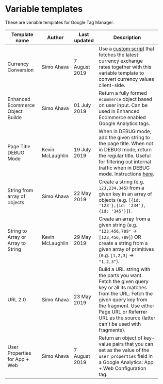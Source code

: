 # Variable templates

These are variable templates for Google Tag Manager.

| Template name                      | Author           | Last updated | Description                                                                                                                                                                                                                                  |
| ---------------------------------- | ---------------- | ------------ | -------------------------------------------------------------------------------------------------------------------------------------------------------------------------------------------------------------------------------------------- |
| Currency Conversion | Simo Ahava | 7 August 2019 | Use a [custom script](https://bit.ly/2Yxuv7G) that fetches the latest currency exchange rates together with this variable template to convert currency values client-side. |
| Enhanced Ecommerce Object Builde   | Simo Ahava       | 01 July 2019 | Return a fully formed `ecommerce` object based on user input. Can be used in Enhanced Ecommerce enabled Google Analytics tags.                                                                                                               |
| Page Title DEBUG Mode              | Kevin McLaughlin | 19 July 2019 | When in DEBUG mode, add the given string to the page title. When not in DEBUG mode, return the regular title. Useful for filtering out internal traffic when in DEBUG mode. Instructions [here](https://bit.ly/2Y3cxIX).                     |
| String from array of objects       | Simo Ahava       | 22 May 2019  | Create a string (e.g. `123,234,345`) from a given key in an array of objects (e.g. `[{id: '123'},{id: '234'},{id: '345'}]`).                                                                                                                 |
| String to Array or Array to String | Kevin McLaughlin | 29 May 2019  | Create an array from a given string (e.g. `"123,456,789"` -> `[123,456,789]`) OR create a string from a given array of primitives (e.g. `[1,2,3]` -> `"1,2,3"`).                                                                             |
| URL 2.0                            | Simo Ahava       | 23 May 2019  | Build a URL string with the parts you want. Fetch the given query key or all its matches from the URL. Fetch the given query key from the fragment. Use either Page URL or Referrer URL as the source (latter can't be used with fragments). |
| User Properties for App + Web | Simo Ahava | 7 August 2019 | Return an object of key-value pairs that you can set as the value of the `user_properties` field in a Google Analytics: App + Web Configuration tag. |

